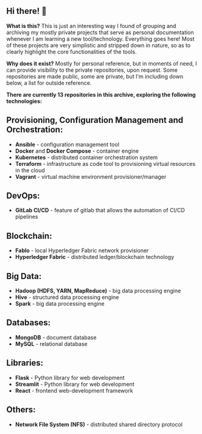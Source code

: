 ## Hi there! 👋

**What is this?** This is just an interesting way I found of grouping and archiving my mostly private projects that serve as personal documentation whenever I am learning a new tool/technology. Everything goes here! Most of these projects are very simplistic and stripped down in nature, so as to clearly highlight the core functionalities of the tools.

**Why does it exist?** Mostly for personal reference, but in moments of need, I can provide visibility to the private repositories, upon request. Some repositories are made public, some are private, but I'm including down below, a list for outside reference.

**There are currently 13 repositories in this archive, exploring the following technologies:**

## **Provisioning, Configuration Management and Orchestration:**
- **Ansible** - configuration management tool
- **Docker** and **Docker Compose** - container engine
- **Kubernetes** - distributed container orchestration system
- **Terraform** - infrastructure as code tool to provisioning virtual resources in the cloud
- **Vagrant** - virtual machine environment provisioner/manager

## **DevOps:**
- **GitLab CI/CD** - feature of gitlab that allows the automation of CI/CD pipelines

## **Blockchain:**
- **Fablo** - local Hyperledger Fabric network provisioner
- **Hyperledger Fabric** - distributed ledger/blockchain technology

## **Big Data:**
- **Hadoop (HDFS, YARN, MapReduce)** - big data processing engine
- **Hive** - structured data processing engine
- **Spark** - big data processing engine

## **Databases:**
- **MongoDB** - document database
- **MySQL** - relational database

## **Libraries:**
- **Flask** - Python library for web development
- **Streamlit** - Python library for web development
- **React** - frontend web-development framework

## **Others:**
- **Network File System (NFS)** - distributed shared directory protocol
